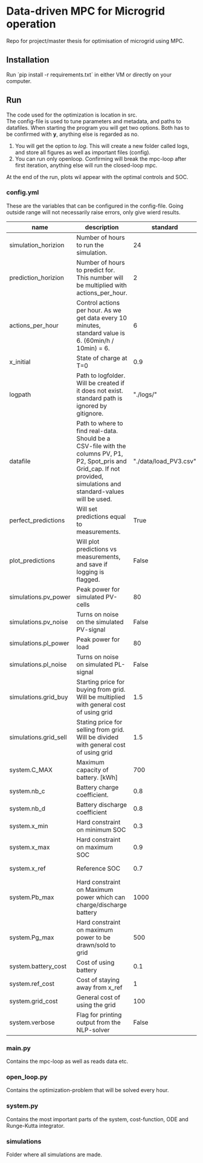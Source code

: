 # Data-driven MPC for Microgrid operation
Repo for project/master thesis for optimisation of microgrid using MPC.

## Installation
Run ´pip install -r requirements.txt´ in either VM or directly on your computer.

## Run
The code used for the optimization is location in src.  
The config-file is used to tune parameters and metadata, and paths to datafiles.
When starting the program you will get two options. Both has to be confirmed with **y**, anything else is regarded as no.

1. You will get the option to *log*. This will create a new folder called logs, and store all figures as well as important files (config).
2. You can run only openloop. Confirming will break the mpc-loop after first iteration, anything else will run the closed-loop mpc.

At the end of the run, plots wil appear with the optimal controls and SOC.

### config.yml
These are the variables that can be configured in the config-file. Going outside range will not necessarily raise errors, only give wierd results.

| name 	| description 	| standard 	| range 	|
|-	|-	|-	|-	|
| simulation_horizion  	| Number of hours to run the simulation.	| 24	| [1,-) 	|
| prediction_horizion  	| Number of hours to predict for. This number will be multiplied with actions_per_hour. | 2	| [1,-) 	|
| actions_per_hour 	| Control actions per hour. As we get data every 10 minutes, standard value is 6. (60min/h / 10min) = 6.  	| 6 	| [1-10] 	|
| x_initial 	| State of charge at T=0 	| 0.9 	| [x_min-x_max] 	|
| logpath 	| Path to logfolder. Will be created if it does not exist.  standard path is ignored by gitignore. 	| "./logs/" 	| -- 	|
| datafile 	| Path to where to find real-data. Should be a CSV-file with the columns PV, P1, P2, Spot_pris and Grid_cap. If not provided, simulations and standard-values will be used. 	| "./data/load_PV3.csv" 	|  	|
| perfect_predictions 	| Will set predictions equal to measurements. 	| True 	| True, False 	|
| plot_predictions 	| Will plot predictions vs measurements, and save if logging is flagged. 	| False 	| True, False 	|
| simulations.pv_power 	| Peak power for simulated PV-cells 	| 80 	| [0, -) 	|
| simulations.pv_noise 	| Turns on noise on the simulated PV-signal 	| False 	| True, False 	|
| simulations.pl_power 	| Peak power for load 	| 80 	| [0, -) 	|
| simulations.pl_noise 	| Turns on noise on simulated PL-signal 	| False 	| [0, -) 	|
| simulations.grid_buy 	| Starting price for buying from grid.  Will be multiplied with general cost of using grid 	| 1.5 	| [0, -) 	|
| simulations.grid_sell 	| Stating price for selling from grid. Will be divided with general cost of using grid 	| 1.5 	| [0, -) 	|
| system.C_MAX 	| Maximum capacity of battery. [kWh] 	| 700 	| [0, -) 	|
| system.nb_c 	| Battery charge coefficient. 	| 0.8 	| [0, 1] 	|
| system.nb_d 	| Battery discharge coefficient 	| 0.8 	| [0, 1] 	|
| system.x_min 	| Hard constraint on minimum SOC 	| 0.3 	| [0, 1] 	|
| system.x_max 	| Hard constraint on maximum SOC 	| 0.9 	| [0, 1] 	|
| system.x_ref 	| Reference SOC 	| 0.7 	| [x_min, x_max] 	|
| system.Pb_max 	| Hard constraint on Maximum power which can charge/discharge battery 	| 1000 	| [0, -) 	|
| system.Pg_max 	| Hard constraint on maximum power to be drawn/sold to grid 	| 500 	| [0, -) 	|
| system.battery_cost 	| Cost of using battery 	| 0.1 	| [0, -) 	|
| system.ref_cost 	| Cost of staying away from x_ref 	| 1 	| [0, -) 	|
| system.grid_cost 	| General cost of using the grid 	| 100 	| [0, -) 	|
| system.verbose 	| Flag for printing output from the NLP-solver 	| False 	| True, False 	|

### main.py
Contains the mpc-loop as well as reads data etc.

### open_loop.py
Contains the optimization-problem that will be solved every hour.

### system.py
Contains the most important parts of the system, cost-function, ODE and Runge-Kutta integrator.

### simulations
Folder where all simulations are made.



